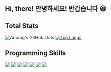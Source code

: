 ## Hi, there! 안녕하세요! 반갑습니다 😀
 
 
 

## Total Stats 
![Anurag's GitHub stats](https://github-readme-stats.vercel.app/api?username=Masimellomi&show_icons=true&icon_color=FFFFFF&hide=issues,contribs&include_all_commits=true&title_color=FFFFFF&text_color=FFFFFF&bg_color=180deg,BE93C5,7BC6CC)
[![Top Langs](https://github-readme-stats.vercel.app/api/top-langs/?username=Masimellomi&layout=compact&theme=dracula)](https://github.com/anuraghazra/github-readme-stats)
## Programming Skills
<p align='left'>
  <img src="https://img.shields.io/badge/Java-007396?style=flat-square&logo=Java&logoColor=white"/>
  <img src="https://img.shields.io/badge/Arduino-00979D?style=flat-square&logo=Arduino&logoColor=white"/>
  <a><img src="https://img.shields.io/badge/HTML-E34F26?style=flat-square&logo=HTML5&logoColor=FFFFFF"/></a>
<a><img src="https://img.shields.io/badge/CSS-1572B6?style=flat-square&logo=CSS3&logoColor=FFFFFF"/></a>
<a><img src="https://img.shields.io/badge/JavaScript-F7DF1E?style=flat-square&logo=JavaScript&logoColor=FFFFFF"/></a>
<a><img src="https://img.shields.io/badge/Node.js-339933?style=flat-square&logo=Node.js&logoColor=FFFFFF"/></a>
<a><img src="https://img.shields.io/badge/Python-3776AB?style=flat-square&logo=Python&logoColor=FFFFFF"/></a>
</p>


